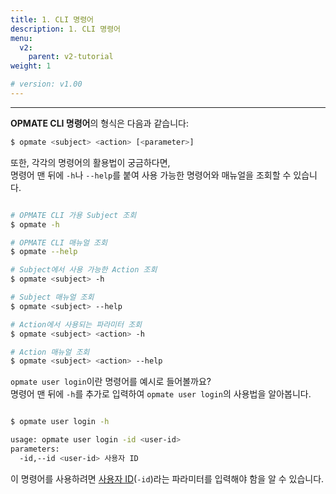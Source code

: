```yaml
---
title: 1. CLI 명령어
description: 1. CLI 명령어
menu:
  v2:
    parent: v2-tutorial
weight: 1

# version: v1.00
---
```


---

**OPMATE CLI 명령어**의 형식은 다음과 같습니다: 

```bash
$ opmate <subject> <action> [<parameter>]
```


또한, 각각의 명령어의 활용법이 궁금하다면,\
명령어 맨 뒤에 `-h`나 `--help`를 붙여 사용 가능한 명령어와 매뉴얼을 조회할 수 있습니다.


```bash

# OPMATE CLI 가용 Subject 조회
$ opmate -h

# OPMATE CLI 매뉴얼 조회
$ opmate --help

# Subject에서 사용 가능한 Action 조회
$ opmate <subject> -h

# Subject 매뉴얼 조회
$ opmate <subject> --help

# Action에서 사용되는 파라미터 조회
$ opmate <subject> <action> -h

# Action 매뉴얼 조회
$ opmate <subject> <action> --help

```


`opmate user login`이란 명령어를 예시로 들어볼까요?\
명령어 맨 뒤에 `-h`를 추가로 입력하여 `opmate user login`의 사용법을 알아봅니다.

```bash

$ opmate user login -h

usage: opmate user login -id <user-id>
parameters:
  -id,--id <user-id> 사용자 ID

```

이 명령어를 사용하려면 <u>사용자 ID</u>(`-id`)라는 파라미터를 입력해야 함을 알 수 있습니다.

<br>